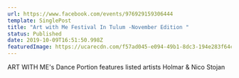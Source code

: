 ```yaml
---
url: https://www.facebook.com/events/976929159306444
template: SinglePost
title: "Art with Me Festival In Tulum -November Edition "
status: Published
date: 2019-10-09T16:51:50.998Z
featuredImage: https://ucarecdn.com/f57ad045-e094-49b1-8dc3-194e283f64c6/
---
```

ART WITH ME's Dance Portion features listed artists Holmar & Nico Stojan